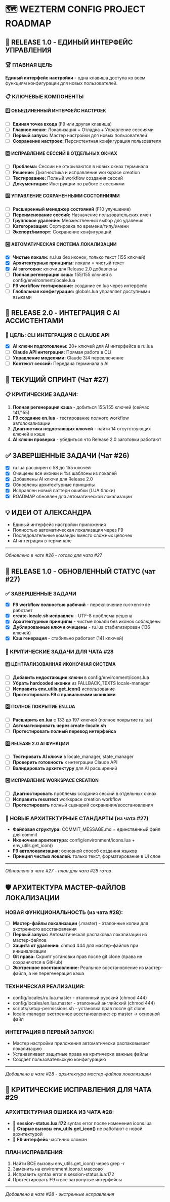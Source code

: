 # 🗺️ WEZTERM CONFIG PROJECT ROADMAP

## 🎯 RELEASE 1.0 - ЕДИНЫЙ ИНТЕРФЕЙС УПРАВЛЕНИЯ

### 🏆 ГЛАВНАЯ ЦЕЛЬ
**Единый интерфейс настройки** - одна клавиша доступа ко всем функциям конфигурации для новых пользователей.

### 📋 КЛЮЧЕВЫЕ КОМПОНЕНТЫ

#### 1️⃣ ОБЪЕДИНЕННЫЙ ИНТЕРФЕЙС НАСТРОЕК
- [ ] **Единая точка входа** (F9 или другая клавиша)
- [ ] **Главное меню:** Локализация + Отладка + Управление сессиями
- [ ] **Первый запуск:** Мастер настройки для новых пользователей
- [ ] **Сохранение настроек:** Персистентная конфигурация пользователя

#### 2️⃣ ИСПРАВЛЕНИЕ СЕССИЙ В ОТДЕЛЬНЫХ ОКНАХ
- [ ] **Проблема:** Сессии не открываются в новых окнах терминала
- [ ] **Решение:** Диагностика и исправление workspace creation
- [ ] **Тестирование:** Полный workflow создания сессий
- [ ] **Документация:** Инструкции по работе с сессиями

#### 3️⃣ УПРАВЛЕНИЕ СОХРАНЕННЫМИ СОСТОЯНИЯМИ
- [ ] **Расширенный менеджер состояний** (F10 улучшение)
- [ ] **Переименование сессий:** Назначение пользовательских имен
- [ ] **Групповое удаление:** Множественный выбор для удаления
- [ ] **Категоризация:** Сортировка по времени/типу/имени
- [ ] **Экспорт/импорт:** Сохранение конфигураций

#### 4️⃣ АВТОМАТИЧЕСКАЯ СИСТЕМА ЛОКАЛИЗАЦИИ
- [x] **Чистые локали:** ru.lua без иконок, только текст (155 ключей)
- [x] **Архитектурные принципы:** локали = чистый текст
- [x] **AI заготовки:** ключи для Release 2.0 добавлены
- [ ] **Полная регенерация кэша:** 155/155 ключей в config/environment/locale.lua
- [ ] **F9 workflow тестирование:** создание en.lua через интерфейс
- [ ] **Глобальная конфигурация:** globals.lua управляет доступными языками

## 🚀 RELEASE 2.0 - ИНТЕГРАЦИЯ С AI АССИСТЕНТАМИ

### 🎯 ЦЕЛЬ: CLI ИНТЕГРАЦИЯ С CLAUDE API
- [x] **AI ключи подготовлены:** 20+ ключей для AI интерфейса в ru.lua
- [ ] **Claude API интеграция:** Прямая работа в CLI
- [ ] **Управление моделями:** Claude 3/4 переключение
- [ ] **Контекст сессий:** Передача терминала в AI

## 🎯 ТЕКУЩИЙ СПРИНТ (Чат #27)
### 📋 КРИТИЧЕСКИЕ ЗАДАЧИ:
1. **Полная регенерация кэша** - добиться 155/155 ключей (сейчас 141/155)
2. **F9 создание en.lua** - тестирование полного workflow автолокализации
3. **Диагностика недостающих ключей** - найти 14 отсутствующих ключей в кэше
4. **AI ключи проверка** - убедиться что Release 2.0 заготовки работают

## ✅ ЗАВЕРШЕННЫЕ ЗАДАЧИ (Чат #26)
- [x] ru.lua расширен с 58 до 155 ключей
- [x] Очищены все иконки и %s шаблоны из локалей
- [x] Добавлены AI ключи для Release 2.0
- [x] Обновлены архитектурные принципы
- [x] Исправлен новый паттерн ошибки (LUA блоки)
- [x] ROADMAP обновлен для автоматической локализации

## 💡 ИДЕИ ОТ АЛЕКСАНДРА
- Единый интерфейс настройки приложения
- Полностью автоматическая локализация через F9
- Последовательные команды вместо сложных цепочек
- AI интеграция в терминале

---
*Обновлено в чате #26 - готово для чата #27*

## 🎯 RELEASE 1.0 - ОБНОВЛЕННЫЙ СТАТУС (чат #27)

### ✅ ЗАВЕРШЕННЫЕ ЗАДАЧИ
- [x] **F9 workflow полностью рабочий** - переключение ru↔en↔de работает
- [x] **create-locale.sh исправлен** - UTF-8 проблема решена
- [x] **Архитектурные принципы** - чистые локали без иконок соблюдены
- [x] **Дублированные ключи очищены** - ru.lua стабилизирован (136 ключей)
- [x] **Кэш генерация** - стабильно работает (141 ключей)

### 🔴 КРИТИЧЕСКИЕ ЗАДАЧИ ДЛЯ ЧАТА #28

#### 1️⃣ ЦЕНТРАЛИЗОВАННАЯ ИКОНОЧНАЯ СИСТЕМА
- [ ] **Добавить недостающие ключи** в config/environment/icons.lua
- [ ] **Убрать hardcoded иконки** из FALLBACK_TEXTS locale-manager
- [ ] **Исправить env_utils.get_icon()** использование
- [ ] **Протестировать F9 с правильными иконками**

#### 2️⃣ ПОЛНОЕ ПОКРЫТИЕ EN.LUA
- [ ] **Расширить en.lua** с 133 до 197 ключей (полное покрытие ru.lua)
- [ ] **Автоматизировать через create-locale.sh**
- [ ] **Протестировать полный перевод интерфейса**

#### 3️⃣ RELEASE 2.0 AI ФУНКЦИИ
- [ ] **Тестировать AI ключи** в locale_manager, state_manager
- [ ] **Проверить готовность** к интеграции Claude API
- [ ] **Валидировать архитектуру** для AI расширений

#### 4️⃣ ИСПРАВЛЕНИЕ WORKSPACE CREATION
- [ ] **Диагностировать** проблемы создания сессий в отдельных окнах
- [ ] **Исправить resurrect** workspace creation workflow
- [ ] **Протестировать** полный сценарий сохранения/восстановления

### 🔴 НОВЫЕ АРХИТЕКТУРНЫЕ СТАНДАРТЫ (из чата #27)
- **Файловая структура:** COMMIT_MESSAGE.md = единственный файл для commit
- **Иконочная архитектура:** config/environment/icons.lua + env_utils.get_icon()
- **F9 автолокализация:** основной способ создания языков
- **Принцип чистых локалей:** только текст, форматирование в UI слое

---
*Обновлено в чате #27 - план для чата #28 готов*

## 🛡️ АРХИТЕКТУРА МАСТЕР-ФАЙЛОВ ЛОКАЛИЗАЦИИ

### НОВАЯ ФУНКЦИОНАЛЬНОСТЬ (из чата #28):
- [ ] **Мастер-файлы локализации** (.master) - эталонные копии для экстренного восстановления
- [ ] **Первый запуск:** Автоматическая распаковка локализации из мастер-файлов
- [ ] **Защита от удаления:** chmod 444 для мастер-файлов при инициализации
- [ ] **Git права:** Скрипт установки прав после git clone (права не сохраняются в GitHub)
- [ ] **Экстренное восстановление:** Реальное восстановление из мастер-файла, а не перегенерация кэша

### ТЕХНИЧЕСКАЯ РЕАЛИЗАЦИЯ:
- config/locales/ru.lua.master - эталонный русский (chmod 444)
- config/locales/en.lua.master - эталонный английский (chmod 444) 
- scripts/setup-permissions.sh - установка прав после git clone
- locale-manager экстренное восстановление: cp master → основной файл

### ИНТЕГРАЦИЯ В ПЕРВЫЙ ЗАПУСК:
- Мастер настройки приложения автоматически распаковывает локализацию
- Устанавливает защитные права на критически важные файлы
- Создает пользовательскую конфигурацию

---
*Добавлено в чате #28 - архитектура мастер-файлов локализации*

## 🚨 КРИТИЧЕСКИЕ ИСПРАВЛЕНИЯ ДЛЯ ЧАТА #29

### АРХИТЕКТУРНАЯ ОШИБКА ИЗ ЧАТА #28:
- 🔴 **session-status.lua:172** syntax error после изменения icons.lua
- 🔴 **Старые вызовы env_utils.get_icon()** не работают с новой архитектурой
- 🔴 **F9 интерфейс** частично сломан

### ПЛАН ИСПРАВЛЕНИЯ:
1. Найти ВСЕ вызовы env_utils.get_icon() через grep -r
2. Заменить на environment.icons.t массово  
3. Исправить syntax error в session-status.lua:172
4. Протестировать F9 и все затронутые интерфейсы

---
*Добавлено в чате #28 - экстренные исправления*
